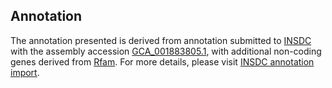

Annotation
----------

The annotation presented is derived from annotation submitted to
[INSDC](http://www.insdc.org) with the assembly accession
[GCA\_001883805.1](http://www.ebi.ac.uk/ena/data/view/GCA_001883805.1),
with additional non-coding genes derived from
[Rfam](http://rfam.xfam.org/). For more details, please visit [INSDC
annotation
import](http://ensemblgenomes.org/info/data/insdc_annotation).
